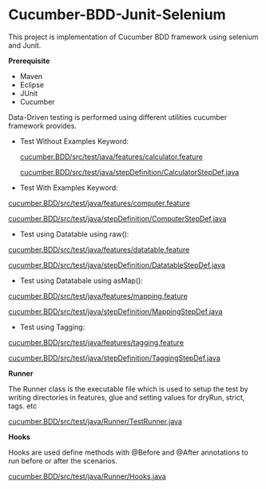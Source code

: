 # Cucumber-BDD-Junit-Selenium
This project is implementation of Cucumber BDD framework using selenium and Junit. 

**Prerequisite** 
- Maven 
- Eclipse
- JUnit 
- Cucumber

Data-Driven testing is performed using different utilities cucumber framework provides. 

- Test Without Examples Keyword: 

   [cucumber.BDD/src/test/java/features/calculator.feature](https://github.com/robinch93/Cucumber-BDD-Junit-Selenium/blob/master/cucumber.BDD/src/test/java/features/calculator.feature)

   [cucumber.BDD/src/test/java/stepDefinition/CalculatorStepDef.java
](https://github.com/robinch93/Cucumber-BDD-Junit-Selenium/blob/master/cucumber.BDD/src/test/java/stepDefinition/CalculatorStepDef.java)

- Test With Examples Keyword: 

 [cucumber.BDD/src/test/java/features/computer.feature](https://github.com/robinch93/Cucumber-BDD-Junit-Selenium/blob/master/cucumber.BDD/src/test/java/features/computer.feature)

 [cucumber.BDD/src/test/java/stepDefinition/ComputerStepDef.java
](https://github.com/robinch93/Cucumber-BDD-Junit-Selenium/blob/master/cucumber.BDD/src/test/java/stepDefinition/ComputerStepDef.java)

- Test using Datatable using raw(): 

 [cucumber.BDD/src/test/java/features/datatable.feature](https://github.com/robinch93/Cucumber-BDD-Junit-Selenium/blob/master/cucumber.BDD/src/test/java/features/datatable.feature)

 [cucumber.BDD/src/test/java/stepDefinition/DatatableStepDef.java
](https://github.com/robinch93/Cucumber-BDD-Junit-Selenium/blob/master/cucumber.BDD/src/test/java/stepDefinition/DatatableStepDef.java)

- Test using Datatabale using asMap(): 

 [cucumber.BDD/src/test/java/features/mapping.feature](https://github.com/robinch93/Cucumber-BDD-Junit-Selenium/blob/master/cucumber.BDD/src/test/java/features/mapping.feature)

 [cucumber.BDD/src/test/java/stepDefinition/MappingStepDef.java
](https://github.com/robinch93/Cucumber-BDD-Junit-Selenium/blob/master/cucumber.BDD/src/test/java/stepDefinition/MappingStepDef.java)


- Test using Tagging: 

 [cucumber.BDD/src/test/java/features/tagging.feature](https://github.com/robinch93/Cucumber-BDD-Junit-Selenium/blob/master/cucumber.BDD/src/test/java/features/tagging.feature)

 [cucumber.BDD/src/test/java/stepDefinition/TaggingStepDef.java
](https://github.com/robinch93/Cucumber-BDD-Junit-Selenium/blob/master/cucumber.BDD/src/test/java/stepDefinition/TaggingStepDef.java)

**Runner** 

The Runner class is the executable file which is used to setup the test by writing directories in features, glue and setting values for dryRun, strict, tags. etc

 [cucumber.BDD/src/test/java/Runner/TestRunner.java](https://github.com/robinch93/Cucumber-BDD-Junit-Selenium/blob/master/cucumber.BDD/src/test/java/Runner/TestRunner.java)

**Hooks** 

Hooks are used define methods with @Before and @After annotations to run before or after the scenarios. 

 [cucumber.BDD/src/test/java/Runner/Hooks.java](https://github.com/robinch93/Cucumber-BDD-Junit-Selenium/blob/master/cucumber.BDD/src/test/java/Runner/Hooks.java)




